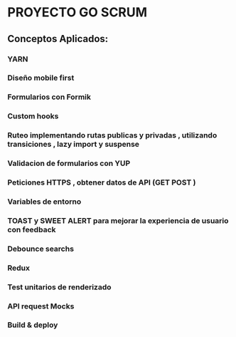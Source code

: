 # PROYECTO GO SCRUM

## Conceptos Aplicados:

### YARN

### Diseño mobile first

### Formularios con Formik

### Custom hooks

### Ruteo implementando rutas publicas y privadas , utilizando transiciones , lazy import y suspense

### Validacion de formularios con YUP

### Peticiones HTTPS , obtener datos de API (GET POST )

### Variables de entorno

### TOAST y SWEET ALERT para mejorar la experiencia de usuario con feedback

### Debounce searchs

### Redux

### Test unitarios de renderizado

### API request Mocks

### Build & deploy
